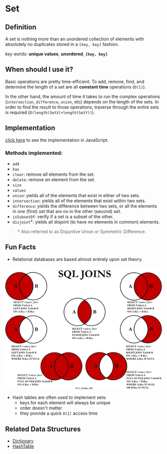 # Set

## Definition

A set is nothing more than an unordered collection of elements with absolutely no duplicates stored in a `[key, key]` fashion.

_key words_: **unique values**, **unordered**, **`[key, key]`**

## When should I use it?

Basic operations are pretty time-efficient. To add, remove, find, and determine the length of a set are all **constant time** operations (`O(1)`).

In the other hand, the amount of time it takes to run the complex operations (`intersection`, `difference`, `union`, etc) depends on the length of the sets. In order to find the result to those operations, traverse through the entire sets is required (`O(length(SetX)+length(SetY))`).

## Implementation

[click here](./Set.js) to see the implementation in JavaScript.

### Methods implemented:

- `add`
- `has`
- `clear`: remove *all* elements from the set.
- `delete`: remove *an* element from the set.
- `size`
- `values`
- `union`: yields all of the elements that exist in either of two sets.
- `intersection`: yields all of the elements that exist within two sets.
- `difference`: yields the difference between two sets, or all the elements in one (first) set that are no in the other (second) set.
- `isSubsetOf`: verify if a set is a subset of the other.
- `disjoint`*: yields all disjoint (to have no elements in common) elements.

> \* Also referred to as Disjuntive Union or Symmetric Difference.

## Fun Facts

- Relational databases are based almost entirely upon set theory.

![SQL Joins](./img/joins.png)


- Hash tables are often used to implement sets:
    - keys for each element will always be unique
    - order doesn't matter
    - they provide a quick `O(1)` access time

## Related Data Structures

- [Dictionary](../Dictionary)
- [HashTable](../HashTable)
